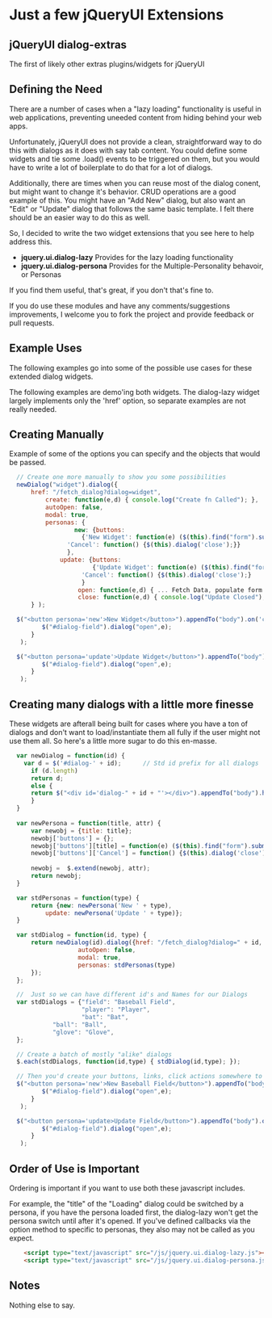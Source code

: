 Just a few jQueryUI Extensions
===========================================================

jQueryUI dialog-extras
----------------------------------------

The first of likely other extras plugins/widgets for jQueryUI

Defining the Need
----------------------------------------

There are a number of cases when a "lazy loading" functionality is
useful in web applications, preventing uneeded content from hiding
behind your web apps.

Unfortunately, jQueryUI does not provide a clean, straightforward way
to do this with dialogs as it does with say tab content. You could define 
some widgets and tie some .load() events to be triggered on them, but you 
would have to write a lot of boilerplate to do that for a lot of dialogs.

Additionally, there are times when you can reuse most of the dialog
conent, but might want to change it's behavior.  CRUD operations are a
good example of this.  You might have an "Add New" dialog, but also
want an "Edit" or "Update" dialog that follows the same basic
template.  I felt there should be an easier way to do this as well.

So, I decided to write the two widget extensions that you see here to help address this.

- **jquery.ui.dialog-lazy** Provides for the lazy loading functionality
- **jquery.ui.dialog-persona** Provides for the Multiple-Personality behavoir, or Personas

If you find them useful, that's great, if you don't that's fine to.

If you do use these modules and have any comments/suggestions
improvements, I welcome you to fork the project and provide feedback or pull
requests.

Example Uses
------------

The following examples go into some of the possible use cases for these extended dialog 
widgets.

The following examples are demo'ing both widgets.  The dialog-lazy
widget largely implements only the 'href' option, so separate examples
are not really needed.


Creating Manually
-----------------

Example of some of the options you can specify and the objects that would be passed.

```js
  // Create one more manually to show you some possibilities
  newDialog("widget").dialog({
	  href: "/fetch_dialog?dialog=widget", 
	      create: function(e,d) { console.log("Create fn Called"); },
	      autoOpen: false,
	      modal: true,
	      personas: { 
		          new: {buttons: 
			        {'New Widget': function(e) ($(this).find("form").submit()),
				'Cancel': function() {$(this).dialog('close');}}
				},
			  update: {buttons:
			           {'Update Widget': function(e) ($(this).find("form").submit()),
				    'Cancel': function() {$(this).dialog('close');} 
				    }
				   open: function(e,d) { ... Fetch Data, populate form ... };
				   close: function(e,d) { console.log("Update Closed"); }}}
      } );

  $("<button persona='new'>New Widget</button>").appendTo("body").on('click', function(e) {
  	     $("#dialog-field").dialog("open",e);
      }
   );

  $("<button persona='update'>Update Widget</button>").appendTo("body").on('click', function(e) {
  	     $("#dialog-field").dialog("open",e);
      }
   );

```

Creating many dialogs with a little more finesse
------------------------------------------------

These widgets are afterall being built for cases where you have a ton
of dialogs and don't want to load/instantiate them all fully if the
user might not use them all.  So here's a little more sugar to do this
en-masse.

```js
  var newDialog = function(id) { 
    var d = $('#dialog-' + id);      // Std id prefix for all dialogs
      if (d.length) 
	  return d;
      else {
	  return $("<div id='dialog-" + id + "'></div>").appendTo("body").hide();
      }
  }
  
  var newPersona = function(title, attr) {
      var newobj = {title: title};
      newobj['buttons'] = {};
      newobj['buttons'][title] = function(e) ($(this).find("form").submit());
      newobj['buttons']['Cancel'] = function() {$(this).dialog('close');};
      
      newobj =  $.extend(newobj, attr);
      return newobj;
  }

  var stdPersonas = function(type) {
      return {new: newPersona('New ' + type),
	      update: newPersona('Update ' + type)};
  }

  var stdDialog = function(id, type) { 
      return newDialog(id).dialog({href: "/fetch_dialog?dialog=" + id,
				   autoOpen: false,
				   modal: true,
				   personas: stdPersonas(type)
      });
  };

  //  Just so we can have different id's and Names for our Dialogs
  var stdDialogs = {"field": "Baseball Field",
                    "player": "Player",
                    "bat": "Bat",
		    "ball": "Ball",
		    "glove": "Glove",
  };

  // Create a batch of mostly "alike" dialogs
  $.each(stdDialogs, function(id,type) { stdDialog(id,type); });

  // Then you'd create your buttons, links, click actions somewhere to load a dialog.
  $("<button persona='new'>New Baseball Field</button>").appendTo("body").on('click', function(e) {
  	     $("#dialog-field").dialog("open",e);
      }
   );

  $("<button persona='update>Update Field</button>").appendTo("body").on('click', function(e) {
  	     $("#dialog-field").dialog("open",e);
      }
   );


```

Order of Use is Important
-------------------------

Ordering is important if you want to use both these javascript includes.

For example, the "title" of the "Loading" dialog could be switched by
a persona, if you have the persona loaded first, the dialog-lazy won't
get the persona switch until after it's opened.  If you've defined
callbacks via the option method to specific to personas, they also may
not be called as you expect.

```html
    <script type="text/javascript" src="/js/jquery.ui.dialog-lazy.js"></script>
    <script type="text/javascript" src="/js/jquery.ui.dialog-persona.js"></script>
```

Notes 
-----

Nothing else to say.
